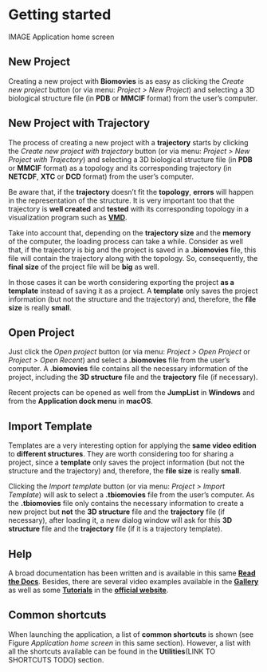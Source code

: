 # Getting started

IMAGE
Application home screen

## New Project 

Creating a new project with **Biomovies** is as easy as clicking the _Create new project_ button (or via menu: _Project > New Project_) and selecting a 3D biological structure file (in **PDB** or **MMCIF** format) from the user’s computer.

## New Project with Trajectory

The process of creating a new project with a **trajectory** starts by clicking the _Create new project with trajectory_ button (or via menu: _Project > New Project with Trajectory_) and selecting a 3D biological structure file (in **PDB** or **MMCIF** format) as a topology and its corresponding trajectory (in **NETCDF**, **XTC** or **DCD** format) from the user’s computer.

Be aware that, if the **trajectory** doesn’t fit the **topology**, **errors** will happen in the representation of the structure. It is very important too that the trajectory is **well created** and **tested** with its corresponding topology in a visualization program such as [**VMD**](https://www.ks.uiuc.edu/Research/vmd/).

Take into account that, depending on the **trajectory size** and the **memory** of the computer, the loading process can take a while. Consider as well that, if the trajectory is big and the project is saved in a **.biomovies** file, this file will contain the trajectory along with the topology. So, consequently, the **final size** of the project file will be **big** as well.

In those cases it can be worth considering exporting the project **as a template** instead of saving it as a project. A **template** only saves the project information (but not the structure and the trajectory) and, therefore, the **file size** is really **small**. 

## Open Project 

Just click the _Open project_ button (or via menu: _Project > Open Project_ or _Project > Open Recent_) and select a **.biomovies** file from the user’s computer. A **.biomovies** file contains all the necessary information of the project, including the **3D structure** file and the **trajectory** file (if necessary). 

Recent projects can be opened as well from the **JumpList** in **Windows** and from the **Application dock menu** in **macOS**.

## Import Template

Templates are a very interesting option for applying the **same video edition** to **different structures**. They are worth considering too for sharing a project, since a **template** only saves the project information (but not the structure and the trajectory) and, therefore, the **file size** is really **small**. 

Clicking the _Import template_ button (or via menu: _Project > Import Template_) will ask to select a **.tbiomovies** file from the user’s computer. As the **.tbiomovies** file only contains the necessary information to create a new project but **not** the **3D structure** file and the **trajectory** file (if necessary), after loading it, a new dialog window will ask for this **3D structure** file and the **trajectory** file (if it is a trajectory template).

## Help

A broad documentation has been written and is available in this same [**Read the Docs**](introduction.html). Besides, there are several video examples available in the [**Gallery**](https://gbayarri.github.io/biomovies/#gallery) as well as some [**Tutorials**](https://gbayarri.github.io/biomovies/#tutorials) in the [**official website**](https://gbayarri.github.io/biomovies).

## Common shortcuts

When launching the application, a list of **common shortcuts** is shown (see Figure _Application home screen_ in this same section). However, a list with all the shortcuts available can be found in the **Utilities**(LINK TO SHORTCUTS TODO) section.
